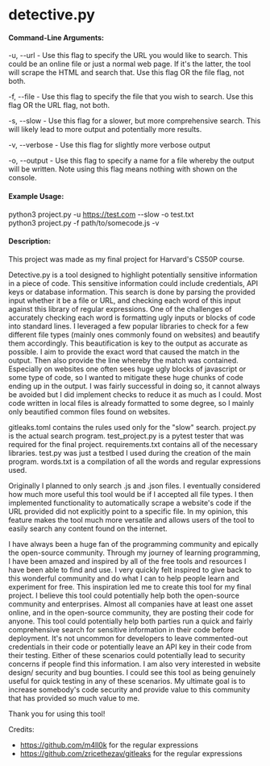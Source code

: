 # detective.py

#### Command-Line Arguments:

-u, --url - Use this flag to specify the URL you would like to search. This could be an online file or just a normal web page. If it's the latter, the tool will scrape the HTML and search that. Use this flag OR the file flag, not both.

-f, --file - Use this flag to specify the file that you wish to search. Use this flag OR the URL flag, not both.

-s, --slow - Use this flag for a slower, but more comprehensive search. This will likely lead to more output and potentially more results.

-v, --verbose - Use this flag for slightly more verbose output

-o, --output - Use this flag to specify a name for a file whereby the output will be written. Note using this flag means nothing with shown on the console.

#### Example Usage:

python3 project.py -u https://test.com --slow -o test.txt
<br>
python3 project.py -f path/to/somecode.js -v

#### Description:

This project was made as my final project for Harvard's CS50P course. 

Detective.py is a tool designed to highlight potentially sensitive information in a piece of code. This sensitive information could include credentials, API keys or database information.
This search is done by parsing the provided input whether it be a file or URL, and checking each word of this input against this library of regular expressions. One of the challenges
of accurately checking each word is formatting ugly inputs or blocks of code into standard lines. I leveraged a few popular libraries to check for a few different file types (mainly
ones commonly found on websites) and beautify them accordingly. This beautification is key to the output as accurate as possible. I aim to provide the exact word that caused
the match in the output. Then also provide the line whereby the match was contained. Especially on websites one often sees huge ugly blocks of javascript or some type of code, so I wanted to mitigate these huge chunks of code ending up in the output. I was fairly successful in doing so, it cannot always be avoided but I did implement checks to reduce it
as much as I could. Most code written in local files is already formatted to some degree, so I mainly only beautified common files found on websites.

gitleaks.toml contains the rules used only for the "slow" search. project.py is the actual search program. test_project.py is a pytest tester that was required for the final project. requirements.txt contains all of the necessary libraries. test.py was just a testbed I used during the creation of the main program. words.txt is a compilation of all the words and regular expressions used.

Originally I planned to only search .js and .json files. I eventually considered how much more useful this tool would be if I accepted all file types. I then implemented functionality
to automatically scrape a website's code if the URL provided did not explicitly point to a specific file. In my opinion, this feature makes the tool much more versatile and allows users of the tool to easily search any content found on the internet.

I have always been a huge fan of the programming community and epically the open-source community. Through my journey of learning programming, I have been amazed and inspired by all of the free tools and resources I have been able to find and use. I very quickly felt inspired to give back to this wonderful community and do what I can to help people learn and experiment for free. This inspiration led me to create this tool for my final project. I believe this tool could potentially help both the open-source community and enterprises. Almost all companies have at least one asset online, and in the open-source community, they are posting their code for anyone. This tool could potentially help both parties run a quick and fairly comprehensive search for sensitive information in their code before deployment. It's not uncommon for developers to leave commented-out credentials in their code or potentially leave an API key in their code from their testing. Either of these scenarios could potentially lead to security concerns if people find this information. I am also very interested in website design/ security and bug bounties. I could see this tool as being genuinely useful for quick testing in any of these scenarios. My ultimate goal is to increase somebody's code security and provide value to this community that has provided so much value to me.

Thank you for using this tool!

Credits:

- https://github.com/m4ll0k for the regular expressions
- https://github.com/zricethezav/gitleaks for the regular expressions

